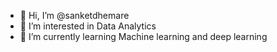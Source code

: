 - 👋 Hi, I’m @sanketdhemare
- 👀 I’m interested in Data Analytics 
- 🌱 I’m currently learning Machine learning and deep learning 

